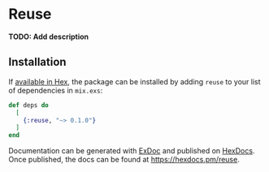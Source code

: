 # Reuse

**TODO: Add description**

## Installation

If [available in Hex](https://hex.pm/docs/publish), the package can be installed
by adding `reuse` to your list of dependencies in `mix.exs`:

```elixir
def deps do
  [
    {:reuse, "~> 0.1.0"}
  ]
end
```

Documentation can be generated with [ExDoc](https://github.com/elixir-lang/ex_doc)
and published on [HexDocs](https://hexdocs.pm). Once published, the docs can
be found at <https://hexdocs.pm/reuse>.


